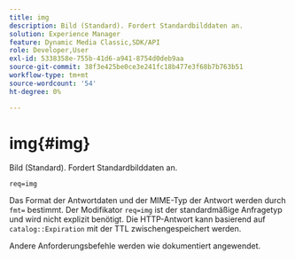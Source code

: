 ```yaml
---
title: img
description: Bild (Standard). Fordert Standardbilddaten an.
solution: Experience Manager
feature: Dynamic Media Classic,SDK/API
role: Developer,User
exl-id: 5338358e-755b-41d6-a941-8754d0deb9aa
source-git-commit: 38f3e425be0ce3e241fc18b477e3f68b7b763b51
workflow-type: tm+mt
source-wordcount: '54'
ht-degree: 0%

---
```


# img{#img}

Bild (Standard). Fordert Standardbilddaten an.

`req=img`

Das Format der Antwortdaten und der MIME-Typ der Antwort werden durch `fmt=` bestimmt. Der Modifikator `req=img` ist der standardmäßige Anfragetyp und wird nicht explizit benötigt. Die HTTP-Antwort kann basierend auf `catalog::Expiration` mit der TTL zwischengespeichert werden.

Andere Anforderungsbefehle werden wie dokumentiert angewendet.
